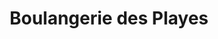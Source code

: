 ---
title: "Boulangerie des Playes"
url: /six-fours-les-plages/boulangerie-des-playes/
shop: boulangerie
---
